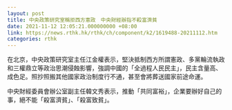 ```yaml
---
layout: post
title: 中央政策研究室稱拒西方憲政　中央財經辦指不殺富濟貧
date: 2021-11-12 12:05:21.000000000 +08:00
link: https://news.rthk.hk/rthk/ch/component/k2/1619488-20211112.htm
categories: rthk
---
```


在北京，中央政策研究室主任江金權表示，堅決抵制西方所謂憲政、多黨輪流執政和三權鼎立等政治思潮侵蝕影響，強調中國的「全過程人民民主」，民主含量高、成色足。照抄照搬其他國家政治制度行不通，甚至會將葬送國家前途命運。

中央財經委員會辦公室副主任韓文秀表示，推動「共同富裕」，企業要辦好自己的事，絕不能「殺富濟貧」、「殺富致貧」。
